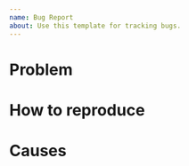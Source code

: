 ```yaml
---
name: Bug Report
about: Use this template for tracking bugs.
---
```


# Problem

# How to reproduce

# Causes

